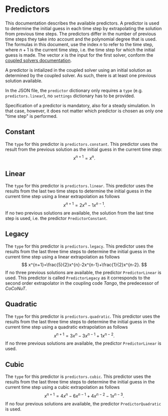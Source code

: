 # Predictors

This documentation describes the available predictors.
A predictor is used to determine the initial guess in each time step by extrapolating the solution from previous time steps.
The predictors differ in the number of previous time steps they take into account 
and the polynomial degree that is used.
The formulas in this document, use the index $n$ to refer to the time step, where $n+1$ is the current time step, i.e. the time step for which the initial guess is made.
The vector $x$ is the input for the first solver, conform the [coupled solvers documentation](../coupled_solvers/coupled_solvers.md).

A predictor is intialized in the coupled solver using an initial solution as determined by the coupled solver.
As such, there is at least one previous solution available.

In the JSON file, the `predictor` dictionary only requires a `type` (e.g. `predictors.linear`), no `settings` dictionary has to be provided.

Specification of a predictor is mandatory, also for a steady simulation. In that case, however, it does not matter which
predictor is chosen as only one "time step" is performed.

## Constant
The `type` for this predictor is `predictors.constant`.
This predictor uses the result from the previous solution as the initial guess in the current time step:
$$
x^{n+1}=x^{n}.
$$

## Linear
The `type` for this predictor is `predictors.linear`.
This predictor uses the results from the last two time steps to determine the initial guess in the current time step 
using a linear extrapolation as follows
$$
x^{n+1}=2x^{n}-1x^{n-1}.
$$
If no two previous solutions are available, the solution from the last time step is used, i.e. the predictor `PredictorConstant`.

## Legacy
The `type` for this predictor is `predictors.legacy`.
This predictor uses the results from the last three time steps to determine the initial guess in the current time step
using a linear extrapolation as follows
$$
x^{n+1}=\frac{5}{2}x^{n}-2x^{n-1}+\frac{1}{2}x^{n-2}.
$$
If no three previous solutions are available, the predictor `PredictorLinear` is used.
This predictor is called `PredictorLegacy` as it corresponds to the second order extrapolator in the coupling code _Tango_, the predecessor of _CoCoNuT_.

## Quadratic
The `type` for this predictor is `predictors.quadratic`.
This predictor uses the results from the last three time steps to determine the initial guess in the current time step
using a quadratic extrapolation as follows
$$
x^{n+1}=3x^{n}-3x^{n-1}+1x^{n-2}.
$$
If no three previous solutions are available, the predictor `PredictorLinear` is used.

## Cubic
The `type` for this predictor is `predictors.cubic`.
This predictor uses the results from the last three time steps to determine the initial guess in the current time step
using a cubic extrapolation as follows
$$
x^{n+1}=4x^{n}-6x^{n-1}+4x^{n-2}-1x^{n-3}.
$$
If no four previous solutions are available, the predictor `PredictorQuadratic` is used.
